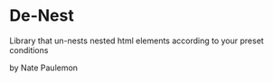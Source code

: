 # De-Nest

Library that un-nests nested html elements according to your preset conditions

by Nate Paulemon
